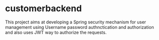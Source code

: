 # customerbackend
This project aims at developing a Spring security mechanism for user management using Username password authnctication and authorization and also uses JWT way to authorize the requests.
